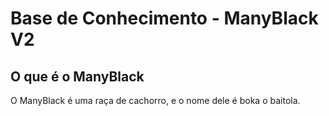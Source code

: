 # Base de Conhecimento - ManyBlack V2

## O que é o ManyBlack

O ManyBlack é uma raça de cachorro, e o nome dele é boka o baitola.